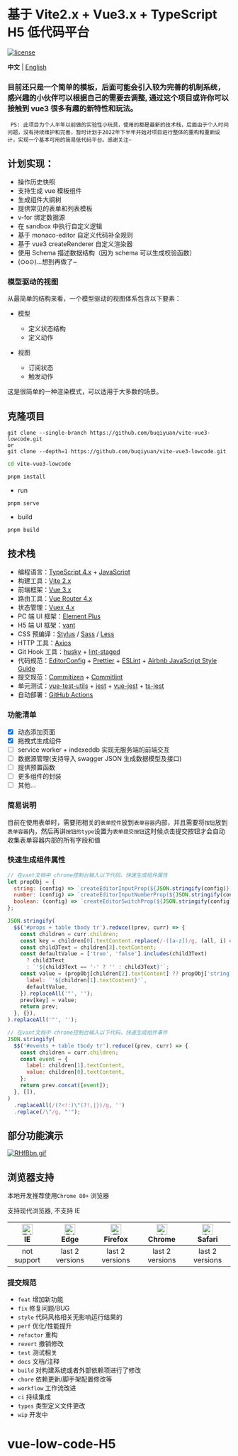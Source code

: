# 基于 Vite2.x + Vue3.x + TypeScript H5 低代码平台

[![license](https://img.shields.io/github/license/buqiyuan/vite-vue3-lowcode.svg)](LICENSE)

**中文** | [English](./README.EN.md)

### 目前还只是一个简单的模板，后面可能会引入较为完善的机制系统，感兴趣的小伙伴可以根据自己的需要去调整, 通过这个项目或许你可以接触到 vue3 很多有趣的新特性和玩法。

` PS: 此项目为个人半年以前做的实验性小玩具，使用的都是最新的技术栈，后面由于个人时间问题，没有持续维护和完善，暂时计划于2022年下半年开始对项目进行整体的重构和重新设计，实现一个基本可用的简易低代码平台。感谢关注~`

## 计划实现：

- 操作历史快照
- 支持生成 vue 模板组件
- 生成组件大纲树
- 提供常见的表单和列表模板
- v-for 绑定数据源
- 在 sandbox 中执行自定义逻辑
- 基于 monaco-editor 自定义代码补全规则
- 基于 vue3 createRenderer 自定义渲染器
- 使用 Schema 描述数据结构（因为 schema 可以生成校验函数）
- (⊙o⊙)…想到再做了~

### 模型驱动的视图

从最简单的结构来看，一个模型驱动的视图体系包含以下要素：

- 模型

  - 定义状态结构
  - 定义动作

- 视图
  - 订阅状态
  - 触发动作

这是很简单的一种渲染模式，可以适用于大多数的场景。

## 克隆项目

```shell
git clone --single-branch https://github.com/buqiyuan/vite-vue3-lowcode.git
or
git clone --depth=1 https://github.com/buqiyuan/vite-vue3-lowcode.git
```

```bash
cd vite-vue3-lowcode

pnpm install

```

- run

```bash
pnpm serve
```

- build

```bash
pnpm build
```

## 技术栈

- 编程语言：[TypeScript 4.x](https://www.typescriptlang.org/zh/) + [JavaScript](https://www.javascript.com/)
- 构建工具：[Vite 2.x](https://cn.vitejs.dev/)
- 前端框架：[Vue 3.x](https://v3.cn.vuejs.org/)
- 路由工具：[Vue Router 4.x](https://next.router.vuejs.org/zh/index.html)
- 状态管理：[Vuex 4.x](https://next.vuex.vuejs.org/)
- PC 端 UI 框架：[Element Plus](https://element-plus.org/#/zh-CN)
- H5 端 UI 框架：[vant](https://vant-contrib.gitee.io/vant/v3/#/zh-CN/)
- CSS 预编译：[Stylus](https://stylus-lang.com/) / [Sass](https://sass.bootcss.com/documentation) / [Less](http://lesscss.cn/)
- HTTP 工具：[Axios](https://axios-http.com/)
- Git Hook 工具：[husky](https://typicode.github.io/husky/#/) + [lint-staged](https://github.com/okonet/lint-staged)
- 代码规范：[EditorConfig](http://editorconfig.org) + [Prettier](https://prettier.io/) + [ESLint](https://eslint.org/) + [Airbnb JavaScript Style Guide](https://github.com/airbnb/javascript#translation)
- 提交规范：[Commitizen](http://commitizen.github.io/cz-cli/) + [Commitlint](https://commitlint.js.org/#/)
- 单元测试：[vue-test-utils](https://next.vue-test-utils.vuejs.org/) + [jest](https://jestjs.io/) + [vue-jest](https://github.com/vuejs/vue-jest) + [ts-jest](https://kulshekhar.github.io/ts-jest/)
- 自动部署：[GitHub Actions](https://docs.github.com/cn/actions/learn-github-actions)

### 功能清单

- [x] 动态添加页面
- [x] 拖拽式生成组件
- [ ] service worker + indexeddb 实现无服务端的前端交互
- [ ] 数据源管理(支持导入 swagger JSON 生成数据模型及接口)
- [ ] 提供预置函数
- [ ] 更多组件的封装
- [ ] 其他...

### 简易说明

目前在使用表单时，需要把相关的`表单控件`放到`表单容器`内部，并且需要将`按钮`放到`表单容器`内，然后再讲`按钮的type`设置为`表单提交按钮`这时候点击提交按钮才会自动收集表单容器内部的所有字段和值

### 快速生成组件属性

```javascript
// 在vant文档中 chrome控制台输入以下代码，快速生成组件属性
let propObj = {
  string: (config) => `createEditorInputProp(${JSON.stringify(config)})`,
  number: (config) => `createEditorInputNumberProp(${JSON.stringify(config)})`,
  boolean: (config) => `createEditorSwitchProp(${JSON.stringify(config)})`,
};

JSON.stringify(
  $$('#props + table tbody tr').reduce((prev, curr) => {
    const children = curr.children;
    const key = children[0].textContent.replace(/-([a-z])/g, (all, i) => i.toUpperCase());
    const child3Text = children[3].textContent;
    const defaultValue = ['true', 'false'].includes(child3Text)
      ? child3Text
      : `'${child3Text == '-' ? '' : child3Text}'`;
    const value = (propObj[children[2].textContent] ?? propObj['string'])({
      label: `'${children[1].textContent}'`,
      defaultValue,
    }).replaceAll('"', '');
    prev[key] = value;
    return prev;
  }, {}),
).replaceAll('"', '');
```

```javascript
// 在vant文档中 chrome控制台输入以下代码，快速生成组件事件
JSON.stringify(
  $$('#events + table tbody tr').reduce((prev, curr) => {
    const children = curr.children;
    const event = {
      label: children[1].textContent,
      value: children[0].textContent,
    };
    return prev.concat([event]);
  }, []),
)
  .replaceAll(/(?<!:)\"(?!,|})/g, '')
  .replace(/\"/g, "'");
```

## 部分功能演示

[![RHfBbn.gif](https://z3.ax1x.com/2021/07/07/RHfBbn.gif)](https://imgtu.com/i/RHfBbn)

## 浏览器支持

本地开发推荐使用`Chrome 80+` 浏览器

支持现代浏览器, 不支持 IE

| [<img src="https://raw.githubusercontent.com/alrra/browser-logos/master/src/edge/edge_48x48.png" alt=" Edge" width="24px" height="24px" />](http://godban.github.io/browsers-support-badges/)</br>IE | [<img src="https://raw.githubusercontent.com/alrra/browser-logos/master/src/edge/edge_48x48.png" alt=" Edge" width="24px" height="24px" />](http://godban.github.io/browsers-support-badges/)</br>Edge | [<img src="https://raw.githubusercontent.com/alrra/browser-logos/master/src/firefox/firefox_48x48.png" alt="Firefox" width="24px" height="24px" />](http://godban.github.io/browsers-support-badges/)</br>Firefox | [<img src="https://raw.githubusercontent.com/alrra/browser-logos/master/src/chrome/chrome_48x48.png" alt="Chrome" width="24px" height="24px" />](http://godban.github.io/browsers-support-badges/)</br>Chrome | [<img src="https://raw.githubusercontent.com/alrra/browser-logos/master/src/safari/safari_48x48.png" alt="Safari" width="24px" height="24px" />](http://godban.github.io/browsers-support-badges/)</br>Safari |
| :-: | :-: | :-: | :-: | :-: |
| not support | last 2 versions | last 2 versions | last 2 versions | last 2 versions |

### 提交规范

- `feat` 增加新功能
- `fix` 修复问题/BUG
- `style` 代码风格相关无影响运行结果的
- `perf` 优化/性能提升
- `refactor` 重构
- `revert` 撤销修改
- `test` 测试相关
- `docs` 文档/注释
- `build` 对构建系统或者外部依赖项进行了修改
- `chore` 依赖更新/脚手架配置修改等
- `workflow` 工作流改进
- `ci` 持续集成
- `types` 类型定义文件更改
- `wip` 开发中
# vue-low-code-H5
